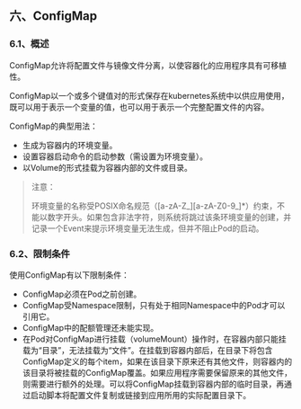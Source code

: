 ## 六、ConfigMap

### 6.1、概述

​		ConfigMap允许将配置文件与镜像文件分离，以使容器化的应用程序具有可移植性。

​		ConfigMap以一个或多个键值对的形式保存在kubernetes系统中以供应用使用，既可以用于表示一个变量的值，也可以用于表示一个完整配置文件的内容。

ConfigMap的典型用法：

- 生成为容器内的环境变量。
- 设置容器启动命令的启动参数（需设置为环境变量）。
- 以Volume的形式挂载为容器内部的文件或目录。

> 注意：
>
> 环境变量的名称受POSIX命名规范（[a-zA-Z\_]\[a-zA-Z0-9_]*）约束，不能以数字开头。如果包含非法字符，则系统将跳过该条环境变量的创建，并记录一个Event来提示环境变量无法生成，但并不阻止Pod的启动。



### 6.2、限制条件

使用ConfigMap有以下限制条件：

- ConfigMap必须在Pod之前创建。
- ConfigMap受Namespace限制，只有处于相同Namespace中的Pod才可以引用它。
- ConfigMap中的配额管理还未能实现。
- 在Pod对ConfigMap进行挂载（volumeMount）操作时，在容器内部只能挂载为“目录”，无法挂载为“文件”。在挂载到容器内部后，在目录下将包含ConfigMap定义的每个item，如果在该目录下原来还有其他文件，则容器内的该目录将被挂载的ConfigMap覆盖。如果应用程序需要保留原来的其他文件，则需要进行额外的处理。可以将ConfigMap挂载到容器内部的临时目录，再通过启动脚本将配置文件复制或链接到应用所用的实际配置目录下。